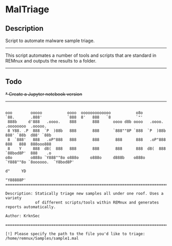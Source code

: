# MalTriage

## Description

Script to automate malware sample triage.

---

This script automates a number of tools and scripts that are standard in REMnux and outputs the results to a folder.

---

## Todo

~~* Create a Jupyter notebook version~~

---

```

ooo        ooooo           oooo  ooooooooooooo           o8o                                 
`88.       .888'           `888  8'   888   `8           `"'                                 
 888b     d'888   .oooo.    888       888      oooo d8b oooo   .oooo.    .oooooooo  .ooooo.  
 8 Y88. .P  888  `P  )88b   888       888      `888""8P `888  `P  )88b  888' `88b  d88' `88b 
 8  `888'   888   .oP"888   888       888       888      888   .oP"888  888   888  888ooo888 
 8    Y     888  d8(  888   888       888       888      888  d8(  888  `88bod8P'  888    .o 
o8o        o888o `Y888""8o o888o     o888o     d888b    o888o `Y888""8o `8oooooo.  `Y8bod8P' 
                                                                        d"     YD            
                                                                        "Y88888P'            
==============================================================================================

Description: Statically triage new samples all under one roof. Uses a variety
             of different scripts/tools within REMnux and generates reports automatically.

Author: KrknSec

==============================================================================================

[!] Please specify the path to the file you'd like to triage: /home/remnux/Samples/sample1.mal
```
